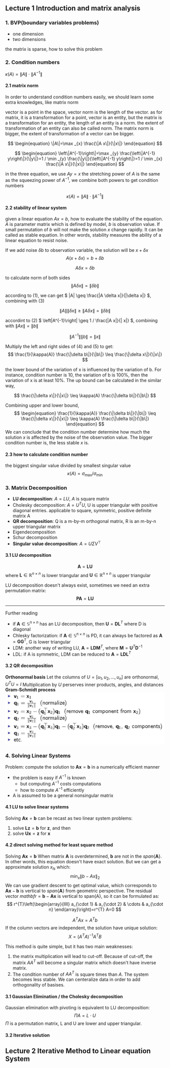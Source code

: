 ## Lecture 1 Introduction and matrix analysis
### 1. BVP(boundary variables problems)
- one dimension
- two dimensions

the matrix is sparse, how to solve this problem

### 2. Condition numbers
$\kappa(A)=\|A\| \cdot\left\|A^{-1}\right\|$

#### 2.1 matrix norm
In order to understand condition numbers easily, we should learn some extra knowledges, like matrix norm

vector is a point in the space, vector norm is the length of the vector.
as for matrix, it is a transformation for a point, vector is an entity, but the matrix is a transformation for an entity, the length of an entity is a norm. the extent of transformation of an entity can also be called norm. The matrix norm is bigger, the extent of transformation of a vector can be bigger.

$$
\begin{equation}
\|A\|=\max _{x} \frac{\|A x\|}{\|x\|}
\end{equation}
$$

$$
\begin{equation}
\left\|A^{-1}\right\|=\max _{y} \frac{\left\|A^{-1} y\right\|}{\|y\|}=1 / \min _{y} \frac{\|y\|}{\left\|A^{-1} y\right\|}=1 / \min _{x} \frac{\|A x\|}{\|x\|}
\end{equation}
$$

in the three equation, we use $Ay=x$
the stretching power of $A$ is the same as the squeezing power of $A^{-1}$, we combine both powers to get condition numbers 

$$
\begin{equation}
\kappa(A)=\|A\| \cdot\left\|A^{-1}\right\|
\end{equation}
$$

#### 2.2 stability of linear system
given a linear equation $Ax=b$, how to evaluate the stability of the equation. $A$ is parameter matrix which is defined by model, $b$ is observation value. If small permutation of $b$ will not make the solution $x$ change rapidly. It can be called as stable equation. In other words, stability measures the ability of a linear equation to resist noise.

If we add noise $\delta b$ to observation variable, the solution will be $x + \delta x$
$$
A(x+\delta x)=b+\delta b 
$$

$$
A \delta x=\delta b
$$

to calculate norm of both sides
$$
\|A \delta x\|=\|\delta b\|
$$

according to (1), we can get $
\|A\| \geq \frac{\|A \delta x\|}{\|\delta x\|}
$, combining with (3)

$$
\begin{equation}
\|A\|\|\delta x\| \geq\|A \delta x\|=\|\delta b\|
\end{equation}
$$

accordint to (2) $
\left\|A^{-1}\right\| \geq 1 / \frac{\|A  x\|}{\| x\|}
$, combining with $\|Ax\| = \|b\|$

$$
\begin{equation}
\|A^{-1} \| \|b \| = \|x \|
\end{equation}
$$

Multiply the left and right sides of (4) and (5) to get:
$$
\frac{1}{\kappa(A)} \frac{\|\delta b\|}{\|b\|} \leq \frac{\|\delta x\|}{\|x\|}
$$

the lower bound of the variation of x is influenced by the variation of b. For instance, condition number is 10, the variation of b is 100%, then the variation of  x is at least 10%.
The up bound can be calculated in the similar way,

$$
\frac{\|\delta x\|}{\|x\|} \leq \kappa(A) \frac{\|\delta b\|}{\|b\|}
$$

Combining upper and lower bound,
$$
\begin{equation}
\frac{1}{\kappa(A)} \frac{\|\delta b\|}{\|b\|} \leq \frac{\|\delta x\|}{\|x\|} \leq \kappa(A) \frac{\|\delta b\|}{\|b\|}
\end{equation}
$$
We can conclude that the condition number determine how much the solution $x$ is affected by the noise of the observation value. The bigger condition number is, the less stable $x$ is. 
#### 2.3 how to calculate condition number
the biggest singular value divided by smallest singular value
$$
\begin{equation}
\kappa(A)=\sigma_{\max } / \sigma_{\min }
\end{equation}
$$

### 3. Matrix Decomposition
- **LU decomposition**: $A = LU$, $A$ is square matrix
- Cholesky decomposition: $A = U^{T}U$, U is upper triangular with positive diagonal entries. applicable to square, symmetric, positive definite matrix A
- **QR decomposition**: Q is a m-by-m orthogonal matrix, R is an m-by-n upper triangular matrix
- Eigendecomposition
- Schur decomposition
- **Singular value decomposition**: $A=U \Sigma V^{\top}$

#### 3.1 LU decomposition
$$\mathbf{A}=\mathbf{L U}$$
where $\mathbf{L} \in \mathbb{R}^{n \times n}$ is lower triangular and $\mathbf{U} \in \mathbb{R}^{n \times n}$ is upper triangular

LU decomposition doesn't always exist, sometimes we need an extra permutation matrix:
$$
\mathbf{P A}=\mathbf{L} \mathbf{U}
$$

---

Further reading
- if $\mathbf{A} \in \mathbb{S}^{n \times n}$ has an LU decomposition, then $\mathbf{U}=\mathbf{D L}^{T}$ where D is diagonal
- Chlesky factorization: if $\mathbf{A} \in \mathbb{S}^{n \times n}$ is PD, it can always be factored as $\mathbf{A}=\mathbf{G} \mathbf{G}^{T}$, G is lower triangular
- LDM: another way of writing LU, $\mathbf{A}=\mathbf{L} \mathbf{D} \mathbf{M}^{T}$, where $\mathbf{M}=\mathbf{U}^{T} \mathbf{D}^{-1}$
- LDL: if A is symmetric, LDM can be reduced to $\mathbf{A}=\mathbf{L} \mathbf{D} \mathbf{L}^{T}$

#### 3.2 QR decomposition
**Orthonormal basis**
Let the columns of $U = [u_1, u_2, ..., u_n]$ are orthonormal, $U^{T}U=I$
Multiplication by $U$ perserves inner products, angles, and distances
**Gram-Schmidt process**
![gs](/assets/img/am/gs.PNG)


### 4. Solving Linear Systems
Problem: compute the solution to $\mathbf{A x}=\mathbf{b}$ in a numerically efficient manner

- the problem is easy if $A^{-1}$ is known
    - but computing $A^{-1}$ costs computations
    - how to compute $A^{-1}$ efficiently
- A is assumed to be a general nonsingular matrix

#### 4.1 LU to solve linear systems
Solving $\mathbf{A x}=\mathbf{b}$ can be recast as two linear system problems:
1. solve $\mathbf{L z}=\mathbf{b}$ for $\mathbf{z}$, and then
2. solve $\mathbf{U x}=\mathbf{z}$ for $\mathbf{x}$

#### 4.2 direct solving method for least square method
Solving $\mathbf{A x}=\mathbf{b}$
When matrix $\mathbf{A}$ is overdetermined, $\mathbf{b}$ are not in the $span\{\mathbf{A}\}$. In other words, this equation doesn't have exact solution. But we can get a approximate solution $x_{ls}$ which:
$$
\min _{x}\|b-A x\|_{2}
$$
We can use gradient descent to get optimal value, which corresponds to $\mathbf{A x}-\mathbf{b}$ is vertical to $span\{\mathbf{A}\}$ from geometric perspective.
The residual vector $mathbf{r} = \mathbf{b} - \mathbf{A x}$ is vertical to span{A}, so it can be formulated as:
$$
r^{T}\left(\begin{array}{llll}
a_{\cdot 1} & a_{\cdot 2} & \cdots & a_{\cdot n}
\end{array}\right)=r^{T} A=0
$$

$$
A^{T} A x=A^{T} b
$$
If the column vectors are independent, the solution have unique solution:
$$
X=\left(A^{T} A\right)^{-1} A^{T} B
$$

This method is quite simple, but it has two main weaknesses:
1. the matrix multiplication will lead to cut-off. Because of cut-off, the matrix $AA^{T}$ will become a singular matrix which doesn't have inverse matrix.
2. The condition number of $AA^{T}$ is square times than $A$. The system becomes less stable. We can centeralize data in order to add orthogonality of basises.

####

#### 3.1 Gaussian Elimination / the Cholesky decomposition
Gaussian elimination with pivoting is equivalent to LU decomposition:
$$
\Pi A=L \cdot U
$$
$\Pi$ is a permutation matrix, L and U are lower and upper triangular.


#### 3.2 Iterative solution

## Lecture 2 Iterative Method to Linear equation System

